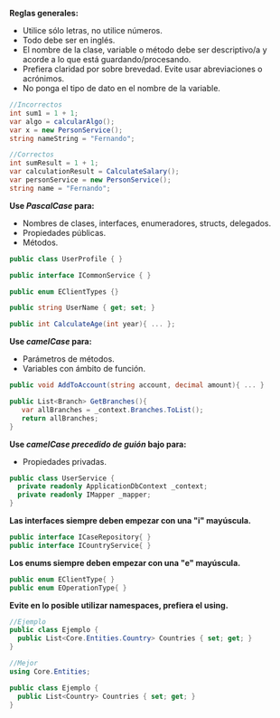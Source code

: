 **Reglas generales:**
 * Utilice sólo letras, no utilice números.
 * Todo debe ser en inglés.
 * El nombre de la clase, variable o método debe ser descriptivo/a y acorde a lo que está guardando/procesando.
 * Prefiera claridad por sobre brevedad. Evite usar abreviaciones o acrónimos.
 * No ponga el tipo de dato en el nombre de la variable.
```csharp
//Incorrectos
int sum1 = 1 + 1;
var algo = calcularAlgo();
var x = new PersonService();
string nameString = "Fernando";

//Correctos
int sumResult = 1 + 1;
var calculationResult = CalculateSalary();
var personService = new PersonService();
string name = "Fernando";
```

**Use _PascalCase_ para:**
 * Nombres de clases, interfaces, enumeradores, structs, delegados.
 * Propiedades públicas.
 * Métodos.
```csharp
public class UserProfile { }

public interface ICommonService { }

public enum EClientTypes {}

public string UserName { get; set; }

public int CalculateAge(int year){ ... };
```
**Use _camelCase_ para:**
 * Parámetros de métodos.
 * Variables con ámbito de función.
```csharp
public void AddToAccount(string account, decimal amount){ ... }

public List<Branch> GetBranches(){
   var allBranches = _context.Branches.ToList();
   return allBranches;
}
```

**Use _camelCase precedido de guión_ bajo para:**
 * Propiedades privadas.
```csharp
public class UserService {
  private readonly ApplicationDbContext _context;
  private readonly IMapper _mapper;
}
```

**Las interfaces siempre deben empezar con una "i" mayúscula.**
```csharp
public interface ICaseRepository{ }
public interface ICountryService{ }
```

**Los enums siempre deben empezar con una "e" mayúscula.**
```csharp
public enum EClientType{ }
public enum EOperationType{ }
```

**Evite en lo posible utilizar namespaces, prefiera el using.**
```csharp
//Ejemplo
public class Ejemplo {
  public List<Core.Entities.Country> Countries { set; get; }
}

//Mejor
using Core.Entities;

public class Ejemplo {
  public List<Country> Countries { set; get; }
}
```